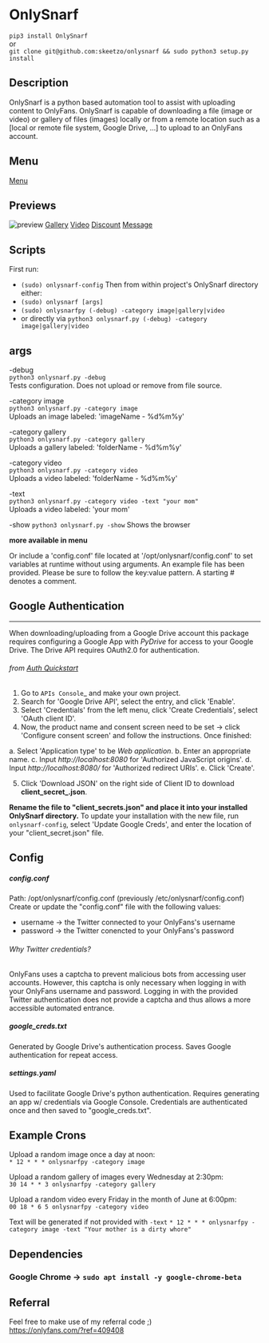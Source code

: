 # OnlySnarf

`pip3 install OnlySnarf`  
or  
`git clone git@github.com:skeetzo/onlysnarf && sudo python3 setup.py install`

## Description

OnlySnarf is a python based automation tool to assist with uploading content to OnlyFans. OnlySnarf is capable of downloading a file (image or video) or gallery of files (images) locally or from a remote location such as a [local or remote file system, Google Drive, ...] to upload to an OnlyFans account.

## Menu
[Menu](https://github.com/skeetzo/onlysnarf/blob/master/menu.md)

## Previews
![preview](https://github.com/skeetzo/onlysnarf/blob/master/images/preview.jpeg)
[Gallery](https://github.com/skeetzo/onlysnarf/blob/master/images/gallery.gif)
[Video](https://github.com/skeetzo/onlysnarf/blob/master/images/video.gif)
[Discount](https://github.com/skeetzo/onlysnarf/blob/master/images/discount-recent.gif)
[Message](https://github.com/skeetzo/onlysnarf/blob/master/images/message-recent-debug.gif)

## Scripts
First run:  
  * `(sudo) onlysnarf-config`
Then from within project's OnlySnarf directory either:  
  * `(sudo) onlysnarf [args]`
  * `(sudo) onlysnarfpy (-debug) -category image|gallery|video`
  * or directly via `python3 onlysnarf.py (-debug) -category image|gallery|video`

## args

-debug  
  `python3 onlysnarf.py -debug`  
Tests configuration. Does not upload or remove from file source.

-category image  
  `python3 onlysnarf.py -category image`  
Uploads an image labeled: 'imageName - %d%m%y'  

-category gallery  
  `python3 onlysnarf.py -category gallery`  
Uploads a gallery labeled: 'folderName - %d%m%y'  

-category video  
  `python3 onlysnarf.py -category video`  
Uploads a video labeled: 'folderName - %d%m%y'  

-text  
  `python3 onlysnarf.py -category video -text "your mom"`  
Uploads a video labeled: 'your mom'  

-show
  `python3 onlysnarf.py -show`
Shows the browser

**more available in menu**

Or include a 'config.conf' file located at '/opt/onlysnarf/config.conf' to set variables at runtime without using arguments. An example file has been provided. Please be sure to follow the key:value pattern. A starting # denotes a comment.

## Google Authentication  
--------------
When downloading/uploading from a Google Drive account this package requires configuring a Google App with *PyDrive* for access to your Google Drive. The Drive API requires OAuth2.0 for authentication.
###### from [Auth Quickstart](https://raw.githubusercontent.com/gsuitedevs/PyDrive/master/docs/quickstart.rst)
1. Go to `APIs Console`_ and make your own project.
2. Search for 'Google Drive API', select the entry, and click 'Enable'.
3. Select 'Credentials' from the left menu, click 'Create Credentials', select 'OAuth client ID'.
4. Now, the product name and consent screen need to be set -> click 'Configure consent screen' and follow the instructions. Once finished:

 a. Select 'Application type' to be *Web application*.
 b. Enter an appropriate name.
 c. Input *http://localhost:8080* for 'Authorized JavaScript origins'.
 d. Input *http://localhost:8080/* for 'Authorized redirect URIs'.
 e. Click 'Create'.

5. Click 'Download JSON' on the right side of Client ID to download **client_secret_<really long ID>.json**.

**Rename the file to "client_secrets.json" and place it into your installed OnlySnarf directory.**
To update your installation with the new file, run `onlysnarf-config`, select 'Update Google Creds', and enter the location of your "client_secret.json" file.

## Config
##### config.conf  
Path: /opt/onlysnarf/config.conf (previously /etc/onlysnarf/config.conf)
Create or update the "config.conf" file with the following values:
  * username -> the Twitter connected to your OnlyFans's username  
  * password -> the Twitter conencted to your OnlyFans's password  

###### Why Twitter credentials?
OnlyFans uses a captcha to prevent malicious bots from accessing user accounts. However, this captcha is only necessary when logging in with your OnlyFans username and password. Logging in with the provided Twitter authentication does not provide a captcha and thus allows a more accessible automated entrance.

##### google_creds.txt   
Generated by Google Drive's authentication process. Saves Google authentication for repeat access.

##### settings.yaml  
Used to facilitate Google Drive's python authentication. Requires generating an app w/ credentials via Google Console. Credentials are authenticated once and then saved to "google_creds.txt".

## Example Crons  

Upload a random image once a day at noon:  
  `* 12 * * * onlysnarfpy -category image`

Upload a random gallery of images every Wednesday at 2:30pm:  
  `30 14 * * 3 onlysnarfpy -category gallery`

Upload a random video every Friday in the month of June at 6:00pm:  
  `00 18 * 6 5 onlysnarfpy -category video`

Text will be generated if not provided with `-text`
  `* 12 * * * onlysnarfpy -category image -text "Your mother is a dirty whore"`

## Dependencies
  ### Google Chrome -> `sudo apt install -y google-chrome-beta`

## Referral
Feel free to make use of my referral code ;)  
https://onlyfans.com/?ref=409408